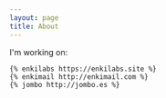 ```yaml
---
layout: page
title: About
---
```


I'm working on:

    {% enkilabs https://enkilabs.site %}
    {% enkimail http://enkimail.com %}
    {% jombo http://jombo.es %}
